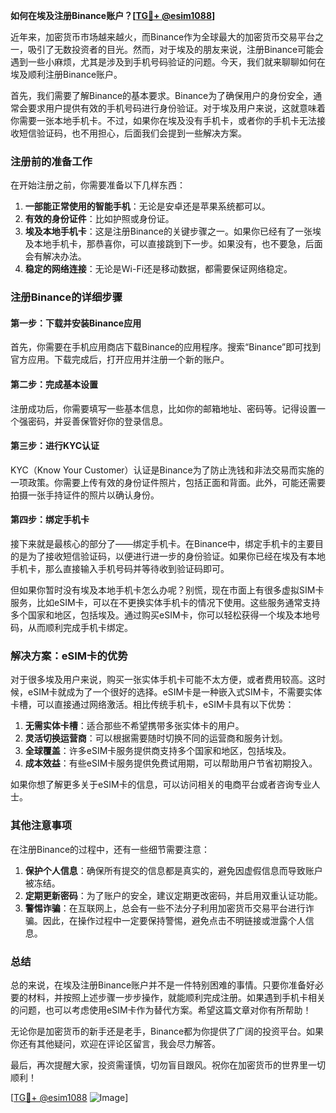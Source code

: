 **如何在埃及注册Binance账户？[[TG💪+ @esim1088](https://t.me/s/esim1088)]**

近年来，加密货币市场越来越火，而Binance作为全球最大的加密货币交易平台之一，吸引了无数投资者的目光。然而，对于埃及的朋友来说，注册Binance可能会遇到一些小麻烦，尤其是涉及到手机号码验证的问题。今天，我们就来聊聊如何在埃及顺利注册Binance账户。

首先，我们需要了解Binance的基本要求。Binance为了确保用户的身份安全，通常会要求用户提供有效的手机号码进行身份验证。对于埃及用户来说，这就意味着你需要一张本地手机卡。不过，如果你在埃及没有手机卡，或者你的手机卡无法接收短信验证码，也不用担心，后面我们会提到一些解决方案。

### 注册前的准备工作

在开始注册之前，你需要准备以下几样东西：

1. **一部能正常使用的智能手机**：无论是安卓还是苹果系统都可以。
2. **有效的身份证件**：比如护照或身份证。
3. **埃及本地手机卡**：这是注册Binance的关键步骤之一。如果你已经有了一张埃及本地手机卡，那恭喜你，可以直接跳到下一步。如果没有，也不要急，后面会有解决办法。
4. **稳定的网络连接**：无论是Wi-Fi还是移动数据，都需要保证网络稳定。

### 注册Binance的详细步骤

#### 第一步：下载并安装Binance应用

首先，你需要在手机应用商店下载Binance的应用程序。搜索“Binance”即可找到官方应用。下载完成后，打开应用并注册一个新的账户。

#### 第二步：完成基本设置

注册成功后，你需要填写一些基本信息，比如你的邮箱地址、密码等。记得设置一个强密码，并妥善保管好你的登录信息。

#### 第三步：进行KYC认证

KYC（Know Your Customer）认证是Binance为了防止洗钱和非法交易而实施的一项政策。你需要上传有效的身份证件照片，包括正面和背面。此外，可能还需要拍摄一张手持证件的照片以确认身份。

#### 第四步：绑定手机卡

接下来就是最核心的部分了——绑定手机卡。在Binance中，绑定手机卡的主要目的是为了接收短信验证码，以便进行进一步的身份验证。如果你已经在埃及有本地手机卡，那么直接输入手机号码并等待收到验证码即可。

但如果你暂时没有埃及本地手机卡怎么办呢？别慌，现在市面上有很多虚拟SIM卡服务，比如eSIM卡，可以在不更换实体手机卡的情况下使用。这些服务通常支持多个国家和地区，包括埃及。通过购买eSIM卡，你可以轻松获得一个埃及本地号码，从而顺利完成手机卡绑定。

### 解决方案：eSIM卡的优势

对于很多埃及用户来说，购买一张实体手机卡可能不太方便，或者费用较高。这时候，eSIM卡就成为了一个很好的选择。eSIM卡是一种嵌入式SIM卡，不需要实体卡槽，可以直接通过网络激活。相比传统手机卡，eSIM卡具有以下优势：

1. **无需实体卡槽**：适合那些不希望携带多张实体卡的用户。
2. **灵活切换运营商**：可以根据需要随时切换不同的运营商和服务计划。
3. **全球覆盖**：许多eSIM卡服务提供商支持多个国家和地区，包括埃及。
4. **成本效益**：有些eSIM卡服务提供免费试用期，可以帮助用户节省初期投入。

如果你想了解更多关于eSIM卡的信息，可以访问相关的电商平台或者咨询专业人士。

### 其他注意事项

在注册Binance的过程中，还有一些细节需要注意：

1. **保护个人信息**：确保所有提交的信息都是真实的，避免因虚假信息而导致账户被冻结。
2. **定期更新密码**：为了账户的安全，建议定期更改密码，并启用双重认证功能。
3. **警惕诈骗**：在互联网上，总会有一些不法分子利用加密货币交易平台进行诈骗。因此，在操作过程中一定要保持警惕，避免点击不明链接或泄露个人信息。

### 总结

总的来说，在埃及注册Binance账户并不是一件特别困难的事情。只要你准备好必要的材料，并按照上述步骤一步步操作，就能顺利完成注册。如果遇到手机卡相关的问题，也可以考虑使用eSIM卡作为替代方案。希望这篇文章对你有所帮助！

无论你是加密货币的新手还是老手，Binance都为你提供了广阔的投资平台。如果你还有其他疑问，欢迎在评论区留言，我会尽力解答。

最后，再次提醒大家，投资需谨慎，切勿盲目跟风。祝你在加密货币的世界里一切顺利！

[[TG💪+ @esim1088](https://t.me/s/esim1088) ![Image](https://i.postimg.cc/4NQfJmqS/Snipaste-2025-05-13-00-14-12.png)]